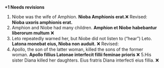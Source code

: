 **+1 Needs revisions**

1. Niobe was the wife of Amphion.
**Nioba Amphionis erat.**❌
Revised: **Nioba uxoris amphionis erat.**
2. Amphion and Niobe had many children.
**Amphion et Niobe habebantur liberorum multum** ❌
3. Leto repeatedly warned her, but Niobe did not listen to (“hear”) Leto.
**Latona monebat eius, Nioba non auduit.** ❌
Revised: 
4. Apollo, the son of the latter woman, killed the sons of the former woman.
**Apollo fillius Latonae interfecit fillii feminae prioris** ❌
5.His sister Diana killed her daughters.
Eius fratris Diana interfecti eius fillia. ❌
